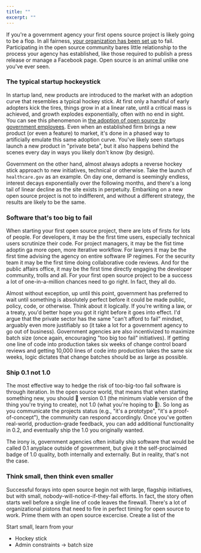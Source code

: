 ```yaml
---
title: ""
excerpt: ""
---
```


If you're a government agency your first opens source project is likely going to be a flop. In all fairness, [your organization has been set up](http://ben.balter.com/2014/08/03/why-isnt-all-government-software-open-source/) to fail. Participating in the open source community bares little relationship to the process your agency has established, like those required to publish a press release or manage a Facebook page. Open source is an animal unlike one you've ever seen.

### The typical startup hockeystick

In startup land, new products are introduced to the market with an adoption curve that resembles a typical hockey stick. At first only a handful of early adopters kick the tires, things grow in at a linear rate, until a critical mass is achieved, and growth explodes exponentially, often with no end in sight. You can see this phenomenon in [the adoption of open source by government employees](https://github.com/blog/1874-government-opens-up-10k-active-government-users-on-github). Even when an established firm brings a new product (or even a feature) to market, it's done in a phased way to artificially emulate this same adoption curve. You've likely seen startups launch a new product in "private beta", but it also happens behind the scenes every day in ways you likely don't know (by design).

Government on the other hand, almost always adopts a reverse hockey stick approach to new initiatives, technical or otherwise. Take the launch of `healthcare.gov` as an example. On day one, demand is seemingly endless, interest decays exponentially over the following months, and there's a long tail of linear decline as the site exists in perpetuity. Embarking on a new open source project is not to indifferent, and without a different strategy, the results are likely to be the same.

### Software that's too big to fail

When starting your first open source project, there are lots of firsts for lots of people. For developers, it may be the first time users, especially technical users scrutinize their code. For project managers, it may be the fist time adoptin ga more open, more iterative workflow. For lawyers it may be the first time advising the agency on entire software IP regimes. For the security team it may be the first time doing collaborative code reviews. And for the public affairs office, it may be the first time directly engaging the developer community, trolls and all. For your first open source project to be a success a lot of one-in-a-million chances need to go right. In fact, they all do.

Almost without exception, up until this point, government has preferred to wait until something is absolutely perfect before it could be made public, policy, code, or otherwise. Think about it logically. If you're writing a law, or a treaty, you'd better hope you got it right before it goes into effect. I'd argue that the private sector has the same "can't afford to fail" mindset, arguably even more justifiably so (it take a lot for a government agency to go out of business). Government agencies are also incentivized to maximize batch size (once again, encouraging "too big too fail" initiatives). If getting one line of code into production takes six weeks of change control board reviews and getting 10,000 lines of code into production takes the same six weeks, logic dictates that change batches should be as large as possible.

### Ship 0.1 not 1.0

The most effective way to hedge the risk of too-big-too fail software is through iteration. In the open source world, that means that when starting something new, you should :ship: version 0.1 (the minimum viable version of the thing you're trying to create), not 1.0 (what you're hoping to :ship:). So long as you communicate the projects status (e.g., "it's a prototype", "it's a proof-of-concept"), the community can respond accordingly. Once you've gotten real-world, production-grade feedback, you can add additional functionality in 0.2, and eventually ship the 1.0 you originally wanted.

The irony is, government agencies often initially ship software that would be called 0.1 anyplace outside of government, but give it the self-proclaimed badge of 1.0 quality, both internally and externally. But in reality, that's not the case.

### Think small, then think even smaller

Successful forays into open source begin not with large, flagship initiatives, but with small, nobody-will-notice-if-they-fail efforts. In fact, the story often starts well before a single line of code leaves the firewall. There's a lot of organizational pistons that need to fire in perfect timing for open source to work. Prime them with an open source excercise. Create a list of the


Start small, learn from your

* Hockey stick
* Admin constraints -> batch size

